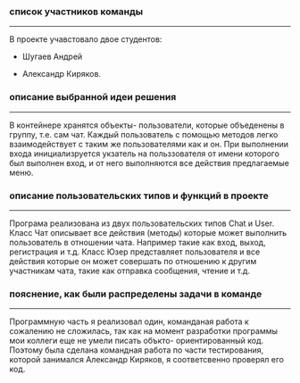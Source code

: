 ### список участников команды
---
  В проекте учавстовало двое студентов:
- Шугаев Андрей
+ Александр Киряков. 
### описание выбранной идеи решения
---
  В контейнере хранятся объекты- пользователи, которые объеденены в группу, т.е. сам чат. Каждый пользователь с помощью
методов легко взаимодействует с таким же пользователями как и он. При выполнении входа инициализруется укзатель на 
польззователя от имени которого был выполнен вход, и от него выполняются все действия предлагаемые меню.

### описание пользовательских типов и функций в проекте
---
  Програма реализована из двух пользовательских типов Chat и User. Класс Чат описывает все действия (методы) которые может выполнить пользователь в отношении чата.
Например такие как вход, выход, регистрация и т.д. Класс Юзер представляет пользователя и все действия которые он может совершать по отношению к другим 
участникам чата, такие как отправка сообщения, чтение и т.д.
### пояснение, как были распределены задачи в команде
---
  Программную часть я реализовал один, команданая работа к сожалению не сложилась, так
как на момент разработки программы мои коллеги еще не умели писать объкто- ориентированный код.
Поэтому была сделана командная работа по части тестирования, которой занимался Александр Киряков,
я соответсвенно проверял его код.
